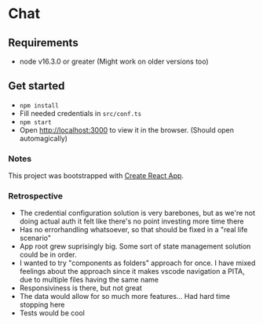 # Chat

## Requirements

- node v16.3.0 or greater (Might work on older versions too)

## Get started

- `npm install`
- Fill needed credentials in `src/conf.ts`
- `npm start`
- Open [http://localhost:3000](http://localhost:3000) to view it in the browser. (Should open automagically)

### Notes

This project was bootstrapped with [Create React App](https://github.com/facebook/create-react-app).

### Retrospective

- The credential configuration solution is very barebones, but as we're not doing actual auth it felt like there's no point investing more time there
- Has no errorhandling whatsoever, so that should be fixed in a "real life scenario"
- App root grew suprisingly big. Some sort of state management solution could be in order.
- I wanted to try "components as folders" approach for once. I have mixed feelings about the approach since it makes vscode navigation a PITA, due to multiple files having the same name
- Responsiviness is there, but not great
- The data would allow for so much more features... Had hard time stopping here
- Tests would be cool

